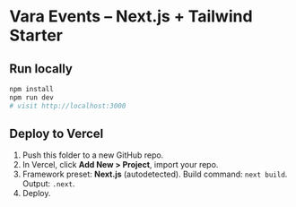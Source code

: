 # Vara Events – Next.js + Tailwind Starter

## Run locally
```bash
npm install
npm run dev
# visit http://localhost:3000
```

## Deploy to Vercel
1. Push this folder to a new GitHub repo.
2. In Vercel, click **Add New > Project**, import your repo.
3. Framework preset: **Next.js** (autodetected). Build command: `next build`. Output: `.next`.
4. Deploy.
